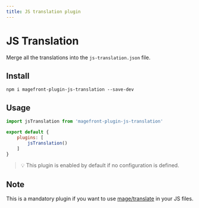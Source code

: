 ```yaml
---
title: JS translation plugin
---
```


# JS Translation

Merge all the translations into the `js-translation.json` file.

## Install

```shell
npm i magefront-plugin-js-translation --save-dev
```

## Usage

```js
import jsTranslation from 'magefront-plugin-js-translation'

export default {
    plugins: [
        jsTranslation()
    ]
}
```

> 💡 This plugin is enabled by default if no configuration is defined.

## Note

This is a mandatory plugin if you want to use [mage/translate](https://devdocs.magento.com/guides/v2.3/frontend-dev-guide/translations/translate_theory.html) in your JS files.
